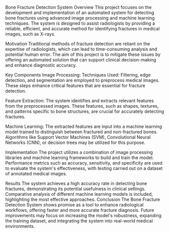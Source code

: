 Bone Fracture Detection System
Overview
This project focuses on the development and implementation of an automated system for detecting bone fractures using advanced image processing and machine learning techniques. The system is designed to assist radiologists by providing a reliable, efficient, and accurate method for identifying fractures in medical images, such as X-rays.

Motivation
Traditional methods of fracture detection are reliant on the expertise of radiologists, which can lead to time-consuming analysis and potential human error. The aim of this project is to mitigate these issues by offering an automated solution that can support clinical decision-making and enhance diagnostic accuracy.

Key Components
Image Processing:
Techniques Used: Filtering, edge detection, and segmentation are employed to preprocess medical images. These steps enhance critical features that are essential for fracture detection.

Feature Extraction:
The system identifies and extracts relevant features from the preprocessed images. These features, such as shapes, textures, and patterns specific to bone structures, are crucial for accurately detecting fractures.

Machine Learning:
The extracted features are input into a machine learning model trained to distinguish between fractured and non-fractured bones. Algorithms like Support Vector Machines (SVM), Convolutional Neural Networks (CNN), or decision trees may be utilized for this purpose.

Implementation
The project utilizes a combination of image processing libraries and machine learning frameworks to build and train the model.
Performance metrics such as accuracy, sensitivity, and specificity are used to evaluate the system's effectiveness, with testing carried out on a dataset of annotated medical images.

Results
The system achieves a high accuracy rate in detecting bone fractures, demonstrating its potential usefulness in clinical settings.
Comparative analysis of different machine learning models is included, highlighting the most effective approaches.
Conclusion
The Bone Fracture Detection System shows promise as a tool to enhance radiological workflows, offering faster and more accurate fracture diagnosis. Future improvements may focus on increasing the model's robustness, expanding the training dataset, and integrating the system into real-world medical environments.
